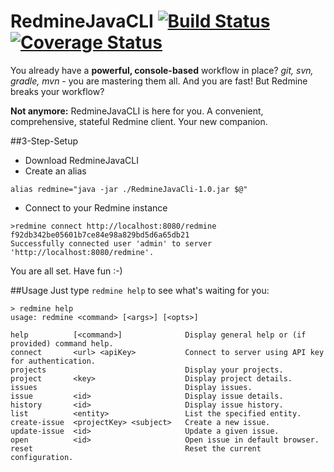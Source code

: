 # RedmineJavaCLI [![Build Status](https://travis-ci.org/a11n/RedmineJavaCLI.svg)](https://travis-ci.org/a11n/RedmineJavaCLI) [![Coverage Status](https://coveralls.io/repos/a11n/RedmineJavaCLI/badge.svg)](https://coveralls.io/r/a11n/RedmineJavaCLI)

You already have a **powerful, console-based** workflow in place?
*git, svn, gradle, mvn* - you are mastering them all. And you are fast!
But Redmine breaks your workflow?

**Not anymore:** RedmineJavaCLI is here for you.
A convenient, comprehensive, stateful Redmine client.
Your new companion.

##3-Step-Setup
* Download RedmineJavaCLI
* Create an alias 
```shell
alias redmine="java -jar ./RedmineJavaCli-1.0.jar $@"
```
* Connect to your Redmine instance
```shell
>redmine connect http://localhost:8080/redmine f92db342be05601b7ce84e98a829bd5d6a65db21
Successfully connected user 'admin' to server 'http://localhost:8080/redmine'.
```
You are all set. Have fun :-)

##Usage
Just type `redmine help` to see what's waiting for you:
```shell
> redmine help
usage: redmine <command> [<args>] [<opts>]

help          [<command>]              Display general help or (if provided) command help.  
connect       <url> <apiKey>           Connect to server using API key for authentication.  
projects                               Display your projects.                               
project       <key>                    Display project details.                             
issues                                 Display issues.                                      
issue         <id>                     Display issue details.                               
history       <id>                     Display issue history.                               
list          <entity>                 List the specified entity.                           
create-issue  <projectKey> <subject>   Create a new issue.                                  
update-issue  <id>                     Update a given issue.                                
open          <id>                     Open issue in default browser.                       
reset                                  Reset the current configuration.
```
